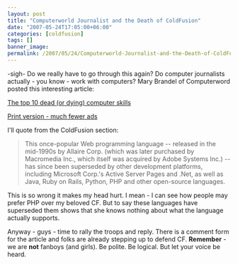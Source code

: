 ```yaml
---
layout: post
title: "Computerworld Journalist and the Death of ColdFusion"
date: "2007-05-24T17:05:00+06:00"
categories: [coldfusion]
tags: []
banner_image: 
permalink: /2007/05/24/Computerworld-Journalist-and-the-Death-of-ColdFusion
---
```


-sigh- Do we really have to go through this again? Do computer journalists actually - you know - work with computers? Mary Brandel of Computerword posted this interesting article:

<a href="http://www.computerworld.com/action/article.do?command=viewArticleBasic&articleId=9020942&pageNumber=1">The top 10 dead (or dying) computer skills</a>

<a href="http://www.computerworld.com/action/article.do?command=printArticleBasic&articleId=9020942">Print version - much fewer ads</a>

I'll quote from the ColdFusion section:

<blockquote>
This once-popular Web programming language -- released in the mid-1990s by Allaire Corp. (which was later purchased by Macromedia Inc., which itself was acquired by Adobe Systems Inc.) -- has since been superseded by other development platforms, including Microsoft Corp.'s Active Server Pages and .Net, as well as Java, Ruby on Rails, Python, PHP and other open-source languages.
</blockquote>

This is so wrong it makes my head hurt. I mean - I can see how people may prefer PHP over my beloved CF. But to say these languages have superseded them shows that she knows nothing about what the language actually supports.

Anyway - guys - time to rally the troops and reply. There is a comment form for the article and folks are already stepping up to defend CF. <b>Remember</b> - we are <b>not</b> fanboys (and girls). Be polite. Be logical. But let your voice be heard.